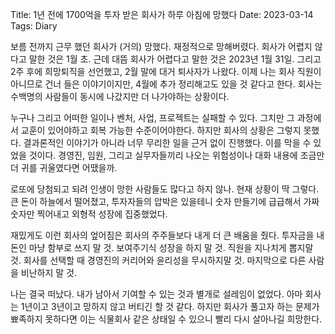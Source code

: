 Title: 1년 전에 1700억을 투자 받은 회사가 하루 아침에 망했다
Date: 2023-03-14
Tags: Diary

보름 전까지 근무 했던 회사가 (거의) 망했다. 재정적으로 망해버렸다. 회사가 어렵지 않다고 말한 것은 1월 초. 근데 대뜸 회사가 어렵다고 말한 것은 2023년 1월 31일. 그리고 2주 후에 희망퇴직을 선언했고, 2월 말에 대거 퇴사자가 나왔다. 이제 나는 회사 직원이 아니므로 건너 들은 이야기이지만, 4월에 추가 정리해고도 있을 것 같다고 한다. 회사는 수백명의 사람들이 동시에 나갔지만 더 나가야하는 상황이다.

누구나 그리고 어떠한 일이나 벤처, 사업, 프로젝트는 실패할 수 있다. 그치만 그 과정에서 교훈이 있어야하고 회복 가능한 수준이어야한다. 하지만 회사의 상황은 그렇지 못했다. 결과론적인 이야기가 아니라 너무 무리한 일을 근거 없이 진행했다. 이를 막을 수 있었을 것이다. 경영진, 임원, 그리고 실무자들끼리 나오는 위험성이나 대화 내용에 조금만 더 귀를 귀울였다면 어땠을까.

로또에 당첨되고 되려 인생이 망한 사람들도 많다고 하지 않나. 현재 상황이 딱 그렇다. 큰 돈이 하늘에서 떨어졌고, 투자자들의 압박은 있을테니 숫자 만들기에 급급해서 가짜 숫자만 찍어내고 외형적 성장에 집중했었다.

재밌게도 이런 회사의 엎어짐은 회사의 주주들보다 내게 더 큰 배움을 줬다. 투자금을 내 돈인 마냥 함부로 쓰지 말 것. 보여주기식 성장을 하지 말 것. 직원을 지나치게 뽑지말 것. 회사를 선택할 때 경영진의 커리어와 윤리성을 무시하지말 것. 마지막으로 다른 사람을 비난하지 말 것.

나는 결국 떠났다. 내가 남아서 기여할 수 있는 것과 별개로 설레임이 없었다. 아마 회사는 1년이고 3년이고 망하지 않고 버티긴 할 것 같다. 하지만 회사가 풀고자 하는 문제가 뾰족하지 못하다면 이는 식물회사 같은 상태일 수 있으니 빨리 다시 살아나길 희망한다.
